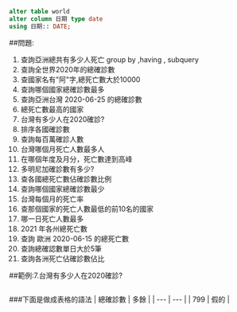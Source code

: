 
##
```sql

alter table world 
alter column 日期 type date
using 日期:: DATE;

```

##問題:

1. 查詢亞洲總共有多少人死亡 group by ,having , subquery
2. 查詢全世界2020年的總確診數
3. 查國家名有"阿"字,總死亡數大於10000
4. 查詢哪個國家總確診數最多
5. 查詢亞洲台灣 2020-06-25 的總確診數
6. 總死亡數最高的國家
7. 台灣有多少人在2020確診?
8. 排序各國確診數
9. 查詢每百萬確診人數
10. 台灣哪個月死亡人數最多人
11. 在哪個年度及月分，死亡數達到高峰
12. 多明尼加確診數有多少?
13. 查各國總死亡數佔確診數比例
14. 查詢哪個國家總確診數最少
15. 台灣每個月的死亡率
16. 查那個國家的死亡人數最低的前10名的國家
17. 哪一日死亡人數最多
18. 2021 年各州總死亡數
19. 查詢 歐洲 2020-06-15 的總死亡數
20. 查詢總確認數單日大於5筆
21. 查詢各洲死亡佔確診數佔比


##範例:7.台灣有多少人在2020確診?
```sql

```
###下面是做成表格的語法
| 總確診數 | 多餘 |
| --- | --- |
| 799 | 假的 |